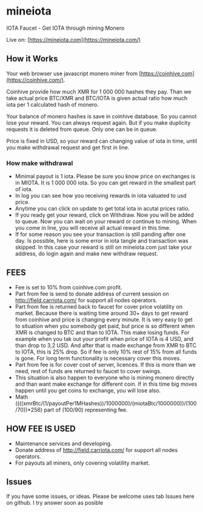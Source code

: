 # mineiota
IOTA Faucet - Get IOTA through mining Monero

Live on: [https://mineiota.com](https://mineiota.com/)

##  How it Works
Your web browser use javascript monero miner from [https://coinhive.com](https://coinhive.com/).

Coinhive provide how much XMR for 1 000 000 hashes they pay. Than we take actual price BTC/XMR and BTC/IOTA is given actual ratio how much iota per 1 calculated hash of monero.

Your balance of monero hashes is save in coinhive database. So you cannot lose your reward. You can always request again. But if you make duplicity requests it is deleted from queue. Only one can be in queue.

Price is fixed in USD, so your reward can changing value of iota in time, until you make withdrawal request and get first in line.

### How make withdrawal
* Minimal payout is 1 iota. Please be sure you know price on exchanges is in MIOTA. It is 1 000 000 iota. So you can get reward in the smallest part of iota.
* In log you can see how you receiving rewards in iota valuated to usd price.
* Anytime you can click on update to get total iota in acutal prices ratio.
* If you ready get your reward, click on Withdraw. Now you will be added to queue. Now you can wait on your reward or continue to mining. When you come in line, you will receive all actual reward in this time.
* If for some reason you see your transaction is still panding after one day. Is possible, here is some error in iota tangle and transaction was skipped. In this case your reward is still on mineiota.com just
take your address, do login again and make new withdraw request.

## FEES
* Fee is set to 10% from coinhive.com profit. 
* Part from fee is send to donate address of current session on http://field.carriota.com/ for support all nodes operators.
* Part from fee is returned back to faucet for cover price volatility on market. Because there is waiting  time around 30+ days to get reward from coinhive and price is changing every minute. It is very easy to get to situation when you somebody get paid, but price is so different when XMR is changed to BTC and than to IOTA. This make losing funds. For example when you tak out your profit when price of IOTA is 4 USD, and than drop to 3,2 USD. And after that is made exchange from XMR to BTC to IOTA, this is 25% drop. So if fee is only 10% rest of 15% from all funds is gone. For long term functionality is necessary cover this moves.
* Part from fee is for cover cost of server, licences. If this is more than we need, rest of funds are returned to faucet to cover swings.
* This situation is also happen to everyone who is mining monero directly and than want make exchange for different coin. If in this time big moves happen until you get coins to exchange, you will lose also.
* Math ((((xmrBtc/(1/payoutPer1MHashes))/1000000)/(miotaBtc/1000000))/(100/70))*256) part of (100/90) representing fee.


## HOW FEE IS USED
* Maintenance services and developing.
* Donate address of http://field.carriota.com/ for support all nodes operators.
* For payouts all miners, only covering volatility market.

## Issues
If you have some issues, or ideas. Please be welcome uses tab Issues here on github. I try answer soon as posible


